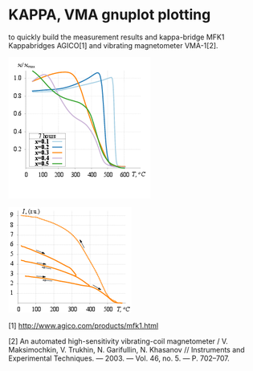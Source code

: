 # KAPPA, VMA gnuplot plotting

to quickly build the measurement results and kappa-bridge MFK1 Kappabridges AGICO[1] and vibrating magnetometer VMA-1[2].

![alt tag](https://github.com/renaldev/gnu_kappa_vma/blob/master/examples/kappa.png)

![alt tag](https://github.com/renaldev/gnu_kappa_vma/blob/master/examples/vma.png)

[1] http://www.agico.com/products/mfk1.html

[2] An automated high-sensitivity vibrating-coil magnetometer / V. Maksimochkin, V. Trukhin, N. Garifullin, N. Khasanov // Instruments and Experimental Techniques. — 2003. — Vol. 46, no. 5. — P. 702–707.


